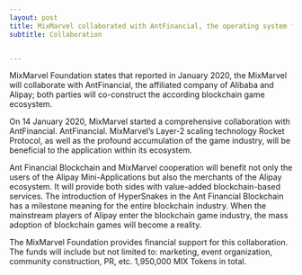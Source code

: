 ```yaml
---
layout: post
title: MixMarvel collaborated with AntFinancial, the operating system for DApps
subtitle: Collaboration


---
```


MixMarvel Foundation states that reported in January 2020, the MixMarvel will collaborate with AntFinancial, the affiliated company of Alibaba and Alipay; both parties will co-construct the according blockchain game ecosystem.

On 14 January 2020, MixMarvel started a comprehensive collaboration with AntFinancial. AntFinancial. MixMarvel’s Layer-2 scaling technology Rocket Protocol, as well as the profound accumulation of the game industry,  will be beneficial to the application within its ecosystem.

Ant Financial Blockchain and MixMarvel cooperation will benefit not only the users of the Alipay Mini-Applications but also the merchants of the Alipay ecosystem. It will provide both sides with value-added blockchain-based services. The introduction of HyperSnakes in the Ant Financial Blockchain has a milestone meaning for the entire blockchain industry. When the mainstream players of Alipay enter the blockchain game industry, the mass adoption of blockchain games will become a reality.

The MixMarvel Foundation provides financial support for this collaboration. The funds will include but not limited to: marketing, event organization, community construction, PR, etc. 1,950,000 MIX Tokens in total. 

